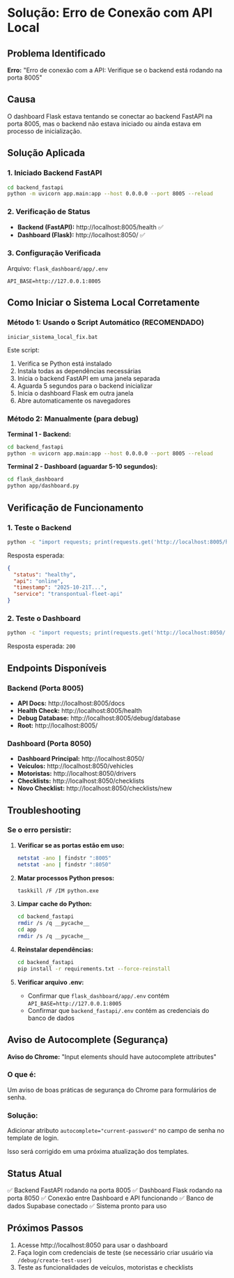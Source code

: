 # Solução: Erro de Conexão com API Local

## Problema Identificado

**Erro:** "Erro de conexão com a API: Verifique se o backend está rodando na porta 8005"

## Causa

O dashboard Flask estava tentando se conectar ao backend FastAPI na porta 8005, mas o backend não estava iniciado ou ainda estava em processo de inicialização.

## Solução Aplicada

### 1. Iniciado Backend FastAPI
```bash
cd backend_fastapi
python -m uvicorn app.main:app --host 0.0.0.0 --port 8005 --reload
```

### 2. Verificação de Status
- **Backend (FastAPI):** http://localhost:8005/health ✅
- **Dashboard (Flask):** http://localhost:8050/ ✅

### 3. Configuração Verificada
Arquivo: `flask_dashboard/app/.env`
```
API_BASE=http://127.0.0.1:8005
```

## Como Iniciar o Sistema Local Corretamente

### Método 1: Usando o Script Automático (RECOMENDADO)
```bash
iniciar_sistema_local_fix.bat
```

Este script:
1. Verifica se Python está instalado
2. Instala todas as dependências necessárias
3. Inicia o backend FastAPI em uma janela separada
4. Aguarda 5 segundos para o backend inicializar
5. Inicia o dashboard Flask em outra janela
6. Abre automaticamente os navegadores

### Método 2: Manualmente (para debug)

**Terminal 1 - Backend:**
```bash
cd backend_fastapi
python -m uvicorn app.main:app --host 0.0.0.0 --port 8005 --reload
```

**Terminal 2 - Dashboard (aguardar 5-10 segundos):**
```bash
cd flask_dashboard
python app/dashboard.py
```

## Verificação de Funcionamento

### 1. Teste o Backend
```bash
python -c "import requests; print(requests.get('http://localhost:8005/health').json())"
```

Resposta esperada:
```json
{
  "status": "healthy",
  "api": "online",
  "timestamp": "2025-10-21T...",
  "service": "transpontual-fleet-api"
}
```

### 2. Teste o Dashboard
```bash
python -c "import requests; print(requests.get('http://localhost:8050/').status_code)"
```

Resposta esperada: `200`

## Endpoints Disponíveis

### Backend (Porta 8005)
- **API Docs:** http://localhost:8005/docs
- **Health Check:** http://localhost:8005/health
- **Debug Database:** http://localhost:8005/debug/database
- **Root:** http://localhost:8005/

### Dashboard (Porta 8050)
- **Dashboard Principal:** http://localhost:8050/
- **Veículos:** http://localhost:8050/vehicles
- **Motoristas:** http://localhost:8050/drivers
- **Checklists:** http://localhost:8050/checklists
- **Novo Checklist:** http://localhost:8050/checklists/new

## Troubleshooting

### Se o erro persistir:

1. **Verificar se as portas estão em uso:**
   ```bash
   netstat -ano | findstr ":8005"
   netstat -ano | findstr ":8050"
   ```

2. **Matar processos Python presos:**
   ```bash
   taskkill /F /IM python.exe
   ```

3. **Limpar cache do Python:**
   ```bash
   cd backend_fastapi
   rmdir /s /q __pycache__
   cd app
   rmdir /s /q __pycache__
   ```

4. **Reinstalar dependências:**
   ```bash
   cd backend_fastapi
   pip install -r requirements.txt --force-reinstall
   ```

5. **Verificar arquivo .env:**
   - Confirmar que `flask_dashboard/app/.env` contém `API_BASE=http://127.0.0.1:8005`
   - Confirmar que `backend_fastapi/.env` contém as credenciais do banco de dados

## Aviso de Autocomplete (Segurança)

**Aviso do Chrome:** "Input elements should have autocomplete attributes"

### O que é:
Um aviso de boas práticas de segurança do Chrome para formulários de senha.

### Solução:
Adicionar atributo `autocomplete="current-password"` no campo de senha no template de login.

Isso será corrigido em uma próxima atualização dos templates.

## Status Atual

✅ Backend FastAPI rodando na porta 8005
✅ Dashboard Flask rodando na porta 8050
✅ Conexão entre Dashboard e API funcionando
✅ Banco de dados Supabase conectado
✅ Sistema pronto para uso

## Próximos Passos

1. Acesse http://localhost:8050 para usar o dashboard
2. Faça login com credenciais de teste (se necessário criar usuário via `/debug/create-test-user`)
3. Teste as funcionalidades de veículos, motoristas e checklists
